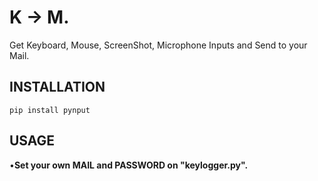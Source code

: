 # K -> M.
Get Keyboard, Mouse, ScreenShot, Microphone Inputs and Send to your Mail.

## INSTALLATION

```
pip install pynput

```

## USAGE

•**Set your own MAIL and PASSWORD on "keylogger.py".**
